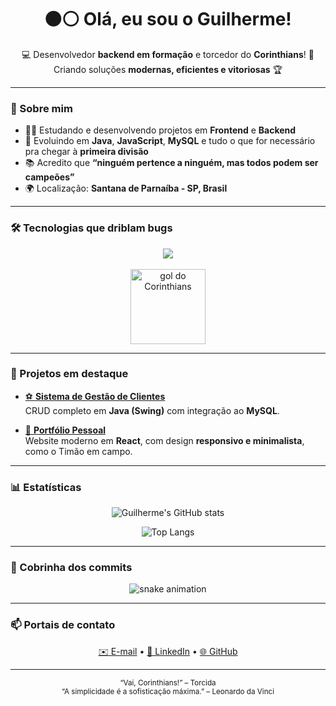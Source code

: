 <h1 align="center">⚫⚪ Olá, eu sou o Guilherme!</h1>

<p align="center">
  💻 Desenvolvedor <strong>backend em formação</strong> e torcedor do <strong>Corinthians</strong>! 🦅<br>
  Criando soluções <strong>modernas, eficientes e vitoriosas</strong> 🏆
</p>

---

### 🧠 Sobre mim

- 👨‍💻 Estudando e desenvolvendo projetos em **Frontend** e **Backend**  
- 🚀 Evoluindo em **Java**, **JavaScript**, **MySQL** e tudo o que for necessário pra chegar à **primeira divisão**  
- 📚 Acredito que **“ninguém pertence a ninguém, mas todos podem ser campeões”**  
- 🌍 Localização: **Santana de Parnaíba - SP, Brasil**  

---

### 🛠️ Tecnologias que driblam bugs

<div align="center">
  <img src="https://skillicons.dev/icons?i=java,js,python,react,mysql,git" />
  <br><br>
  <img src="https://media.giphy.com/media/3o7aD2saalBwwftBIY/giphy.gif" width="120px" alt="gol do Corinthians"/>
</div>

---

### 📂 Projetos em destaque

- [⚽ **Sistema de Gestão de Clientes**](https://github.com/xGuilherme77/gestao-clientes)  
  CRUD completo em **Java (Swing)** com integração ao **MySQL**.  

- [🦅 **Portfólio Pessoal**](https://github.com/xGuilherme77/portfolio)  
  Website moderno em **React**, com design **responsivo e minimalista**, como o Timão em campo.  

---

### 📊 Estatísticas

<div align="center">

![Guilherme's GitHub stats](https://github-readme-stats.vercel.app/api?username=xGuilherme77&show_icons=true&theme=radical&hide_border=true)

![Top Langs](https://github-readme-stats.vercel.app/api/top-langs/?username=xGuilherme77&layout=compact&theme=radical&hide_border=true)

</div>

---

### 🐍 Cobrinha dos commits

<div align="center">
  <img src="https://raw.githubusercontent.com/xGuilherme77/xGuilherme77/output/github-contribution-grid-snake-dark.svg" alt="snake animation"/>
</div>

---

### 📫 Portais de contato

<p align="center">
  <a href="mailto:guilhermefrancisc4@gmail.com">✉️ E-mail</a> •
  <a href="https://www.linkedin.com/in/guilherme-almeida">💼 LinkedIn</a> •
  <a href="https://github.com/xGuilherme77">🌐 GitHub</a>
</p>

---

<p align="center">
  <sub>“Vai, Corinthians!” – Torcida</sub><br>
  <sub>“A simplicidade é a sofisticação máxima.” – Leonardo da Vinci</sub>
</p>
